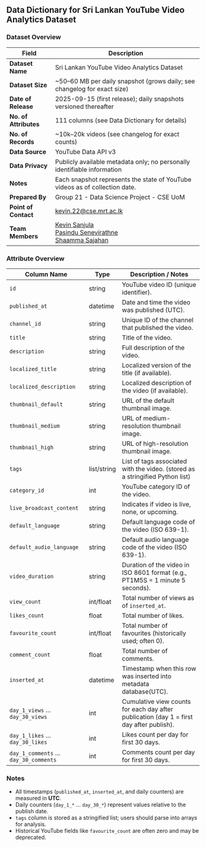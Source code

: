 ## Data Dictionary for Sri Lankan YouTube Video Analytics Dataset

### Dataset Overview
| Field                 | Description                                                                                                                                             |
|-----------------------|---------------------------------------------------------------------------------------------------------------------------------------------------------|
| **Dataset Name**      | Sri Lankan YouTube Video Analytics Dataset                                                                                                              |
| **Dataset Size**      | \~50–60 MB per daily snapshot (grows daily; see changelog for exact size)                                                                               |
| **Date of Release**   | 2025-09-15 (first release); daily snapshots versioned thereafter                                                                                        |
| **No. of Attributes** | 111 columns (see Data Dictionary for details)                                                                                                           |
| **No. of Records**    | \~10k–20k videos (see changelog for exact counts)                                                                                                       |
| **Data Source**       | YouTube Data API v3                                                                                                                                     |
| **Data Privacy**      | Publicly available metadata only; no personally identifiable information                                                                                |
| **Notes**             | Each snapshot represents the state of YouTube videos as of collection date.                                                                             |
| **Prepared By**       | Group 21 - Data Science Project - CSE UoM                                                                                                               |
| **Point of Contact**  | [kevin.22@cse.mrt.ac.lk](kevin.22@cse.mrt.ac.lk)                                                                                                        |
| **Team Members**      | [Kevin Sanjula](https://github.com/Ke-vin-S)<br/>[ Pasindu Senevirathne ](https://github.com/L0rd008)<br/>[Shaamma Sajahan](https://github.com/Shaamma) |

### Attribute Overview
| Column Name                          | Type        | Description / Notes                                                                      |
|--------------------------------------|-------------|------------------------------------------------------------------------------------------|
| `id`                                 | string      | YouTube video ID (unique identifier).                                                    |
| `published_at`                       | datetime    | Date and time the video was published (UTC).                                             |
| `channel_id`                         | string      | Unique ID of the channel that published the video.                                       |
| `title`                              | string      | Title of the video.                                                                      |
| `description`                        | string      | Full description of the video.                                                           |
| `localized_title`                    | string      | Localized version of the title (if available).                                           |
| `localized_description`              | string      | Localized description of the video (if available).                                       |
| `thumbnail_default`                  | string      | URL of the default thumbnail image.                                                      |
| `thumbnail_medium`                   | string      | URL of medium-resolution thumbnail image.                                                |
| `thumbnail_high`                     | string      | URL of high-resolution thumbnail image.                                                  |
| `tags`                               | list/string | List of tags associated with the video. (stored as a stringified Python list)            |
| `category_id`                        | int         | YouTube category ID of the video.                                                        |
| `live_broadcast_content`             | string      | Indicates if video is live, none, or upcoming.                                           |
| `default_language`                   | string      | Default language code of the video (ISO 639-1).                                          |
| `default_audio_language`             | string      | Default audio language code of the video (ISO 639-1).                                    |
| `video_duration`                     | string      | Duration of the video in ISO 8601 format (e.g., PT1M5S = 1 minute 5 seconds).            |
| `view_count`                         | int/float   | Total number of views as of `inserted_at`.                                               |
| `likes_count`                        | float       | Total number of likes.                                                                   |
| `favourite_count`                    | int/float   | Total number of favourites (historically used; often 0).                                 |
| `comment_count`                      | float       | Total number of comments.                                                                |
| `inserted_at`                        | datetime    | Timestamp when this row was inserted into metadata database(UTC).                        |
| `day_1_views` … `day_30_views`       | int         | Cumulative view counts for each day after publication (day 1 = first day after publish). |
| `day_1_likes` … `day_30_likes`       | int         | Likes count per day for first 30 days.                                                   |
| `day_1_comments` … `day_30_comments` | int         | Comments count per day for first 30 days.                                                |

### Notes
- All timestamps (`published_at`, `inserted_at`, and daily counters) are measured in **UTC**.
- Daily counters (`day_1_*` … `day_30_*`) represent values relative to the publish date.
- `tags` column is stored as a stringified list; users should parse into arrays for analysis.
- Historical YouTube fields like `favourite_count` are often zero and may be deprecated.
